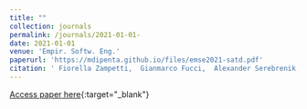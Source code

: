```yaml
---
title: ""
collection: journals
permalink: /journals/2021-01-01-
date: 2021-01-01
venue: 'Empir. Softw. Eng.'
paperurl: 'https://mdipenta.github.io/files/emse2021-satd.pdf'
citation: ' Fiorella Zampetti,  Gianmarco Fucci,  Alexander Serebrenik,  Massimiliano Di Penta, &quot;.&quot; Empir. Softw. Eng., 2021.'
---
```

[Access paper here](https://mdipenta.github.io/files/emse2021-satd.pdf){:target="_blank"}
